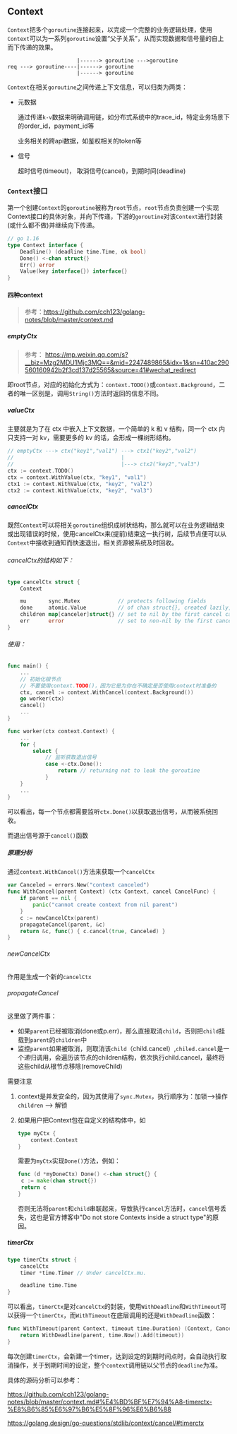 ## Context

`Context`把多个`goroutine`连接起来，以完成一个完整的业务逻辑处理，使用`Context`可以为一系列`goroutine`设置“父子关系”，从而实现数据和信号量的自上而下传递的效果。

~~~shell
                      |------> goroutine --->goroutine
req ---> goroutine----|------> goroutine
                      |------> goroutine
~~~

`Context`在相关`goroutine`之间传递上下文信息，可以归类为两类：

+ 元数据

  通过传递`k-v`数据来明确调用链，如分布式系统中的trace_id，特定业务场景下的order_id，payment_id等

  业务相关的跨api数据，如鉴权相关的token等

+ 信号

  超时信号(timeout)， 取消信号(cancel)，到期时间(deadline)

### `Context`接口

第一个创建`Context`的`goroutine`被称为`root`节点，`root`节点负责创建一个实现Context接口的具体对象，并向下传递，下游的`goroutine`对该`Context`进行封装(或什么都不做)并继续向下传递。

~~~go
// go 1.16
type Context interface {
    Deadline() (deadline time.Time, ok bool)
    Done() <-chan struct{}
    Err() error
    Value(key interface{}) interface{}
}
~~~

#### 四种context

> 参考：https://github.com/cch123/golang-notes/blob/master/context.md

##### emptyCtx

> 参考： https://mp.weixin.qq.com/s?__biz=Mzg2MDU1Mjc3MQ==&mid=2247489865&idx=1&sn=410ac290560160942b2f3cd137d25565&source=41#wechat_redirect

即root节点，对应的初始化方式为：`context.TODO()`或`context.Background`，二者的唯一区别是，调用`String()`方法时返回的信息不同。

##### valueCtx

主要就是为了在 ctx 中嵌入上下文数据，一个简单的 k 和 v 结构，同一个 ctx 内只支持一对 kv，需要更多的 kv 的话，会形成一棵树形结构。

~~~go
// emptyCtx ---> ctx("key1","val1") ---> ctx1("key2","val2")
//                                  |
//									|---> ctx2("key2","val3")
ctx := context.TODO()
ctx = context.WithValue(ctx, "key1", "val1")
ctx1 := context.WithValue(ctx, "key2", "val2")
ctx2 := context.WithValue(ctx, "key2", "val3")
~~~

##### cancelCtx

既然`Context`可以将相关`goroutine`组织成树状结构，那么就可以在业务逻辑结束或出现错误的时候，使用cancelCtx来(提前)结束这一执行树，后续节点便可以从`Context`中接收到通知而快速退出，相关资源被系统及时回收。

###### cancelCtx的结构如下：

~~~go
type cancelCtx struct {
	Context

	mu       sync.Mutex            // protects following fields
	done     atomic.Value          // of chan struct{}, created lazily, closed by first cancel call
	children map[canceler]struct{} // set to nil by the first cancel call
	err      error                 // set to non-nil by the first cancel call
}
~~~

###### 使用：

~~~~go
func main() {
    ...
    // 初始化根节点
    // 不要使用context.TODO()，因为它是为你在不确定是否使用context时准备的
    ctx, cancel := context.WithCancel(context.Background())
    go worker(ctx)
    cancel()
    ...
}

func worker(ctx context.Context) {
    ...
    for {
        select {
            // 监听获取退出信号
            case <-ctx.Done():
            	return // returning not to leak the goroutine
			}
    }
    ...
}
~~~~

可以看出，每一个节点都需要监听`ctx.Done()`以获取退出信号，从而被系统回收。

而退出信号源于`cancel()`函数

##### 原理分析

通过`context.WithCancel()`方法来获取一个`cancelCtx`

~~~go
var Canceled = errors.New("context canceled")
func WithCancel(parent Context) (ctx Context, cancel CancelFunc) {
	if parent == nil {
		panic("cannot create context from nil parent")
	}
	c := newCancelCtx(parent)
	propagateCancel(parent, &c)
	return &c, func() { c.cancel(true, Canceled) }
}
~~~

###### newCancelCtx

作用是生成一个新的`cancelCtx`

###### propagateCancel

这里做了两件事：

+ 如果`parent`已经被取消(done或p.err)，那么直接取消`child`，否则把`child`挂载到`parent`的`children`中
+ 监控`parent`如果被取消，则取消该`child`（child.cancel）,`chiled.cancel`是一个递归调用，会遍历该节点的children结构，依次执行child.cancel，最终将这些child从根节点移除(removeChild)

需要注意

1. context是并发安全的，因为其使用了`sync.Mutex`，执行顺序为：加锁-->操作`children` --> 解锁

2. 如果用户把Context包在自定义的结构体中，如

   ~~~go
   type myCtx {
       context.Context
   }
   ~~~

   需要为`myCtx`实现`Done()`方法，例如：

   ~~~go
   func (d *myDoneCtx) Done() <-chan struct{} {
   	c := make(chan struct{})
   	return c
   }
   ~~~

   否则无法将`parent`和`child`串联起来，导致执行`cancel`方法时，`cancel`信号丢失，这也是官方博客中"Do not store Contexts inside a struct type"的原因。

##### timerCtx

~~~go
type timerCtx struct {
	cancelCtx
	timer *time.Timer // Under cancelCtx.mu.

	deadline time.Time
}
~~~

可以看出，`timerCtx`是对`cancelCtx`的封装，使用`WithDeadline`和`WithTimeout`可以获得一个`timerCtx`，而`WithTimeout`在底层调用的还是`WithDeadline`函数：

~~~go
func WithTimeout(parent Context, timeout time.Duration) (Context, CancelFunc) {
	return WithDeadline(parent, time.Now().Add(timeout))
}
~~~

每次创建`timerCtx`，会新建一个timer，达到设定的到期时间点时，会自动执行取消操作，关于到期时间的设定，整个`context`调用链以父节点的`deadline`为准。

具体的源码分析可以参考：

https://github.com/cch123/golang-notes/blob/master/context.md#%E4%BD%BF%E7%94%A8-timerctx-%E8%B6%85%E6%97%B6%E5%8F%96%E6%B6%88

https://golang.design/go-questions/stdlib/context/cancel/#timerctx
